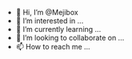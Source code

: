 - 👋 Hi, I’m @Mejibox
- 👀 I’m interested in ...
- 🌱 I’m currently learning ...
- 💞️ I’m looking to collaborate on ...
- 📫 How to reach me ...

<!---
Mejibox/Mejibox is a ✨ special ✨ repository because its `README.md` (this file) appears on your GitHub profile.
You can click the Preview link to take a look at your changes.
--->
